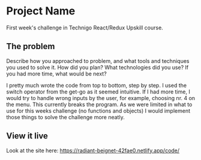 # Project Name

First week's challenge in Technigo React/Redux Upskill course.

## The problem

Describe how you approached to problem, and what tools and techniques you used to solve it. How did you plan? What technologies did you use? If you had more time, what would be next?

I pretty much wrote the code from top to bottom, step by step. I used the switch operator from the get-go as it seemed intuitive. If I had more time, I would try to handle wrong inputs by the user, for example, choosing nr. 4 on the menu. This currently breaks the program. As we were limited in what to use for this weeks challenge (no functions and objects) I would implement those things to solve the challenge more neatly.

## View it live

Look at the site here: https://radiant-beignet-42fae0.netlify.app/code/
